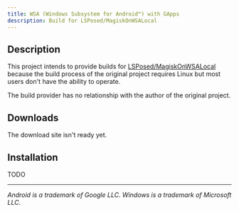 ```yaml
---
title: WSA (Windows Subsystem for Android™) with GApps
description: Build for LSPosed/MagiskOnWSALocal
---
```


## Description

This project intends to provide builds for [LSPosed/MagiskOnWSALocal](https://github.com/LSPosed/MagiskOnWSALocal) because the build process of the original project requires Linux but most users don't have the ability to operate. 

The build provider has no relationship with the author of the original project. 

## Downloads

The download site isn't ready yet. 

## Installation

TODO

---

*Android is a trademark of Google LLC. Windows is a trademark of Microsoft LLC.*